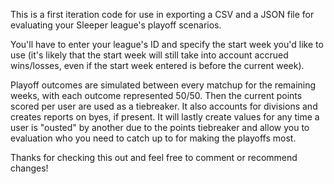 This is a first iteration code for use in exporting a CSV and a JSON file for evaluating your Sleeper league's playoff scenarios.

You'll have to enter your league's ID and specify the start week you'd like to use (it's likely that the start week will still take into account accrued wins/losses, even if the start week entered is before the current week). 

Playoff outcomes are simulated between every matchup for the remaining weeks, with each outcome represented 50/50. Then the current points scored per user are used as a tiebreaker. It also accounts for divisions and creates reports on byes, if present. It will lastly create values for any time a user is "ousted" by another due to the points tiebreaker and allow you to evaluation who you need to catch up to for making the playoffs most.

Thanks for checking this out and feel free to comment or recommend changes!

